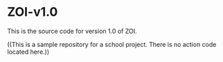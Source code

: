 # ZOI-v1.0
This is the source code for version 1.0 of ZOI. 

((This is a sample repository for a school project. There is no action code located here.))
